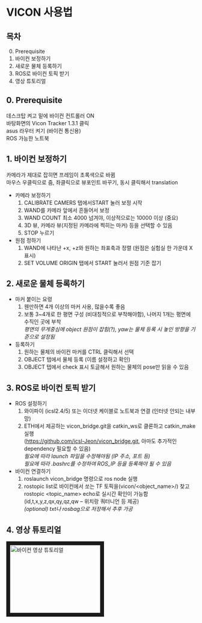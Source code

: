 # VICON 사용법

## 목차
0. Prerequisite
1. 바이컨 보정하기
2. 새로운 물체 등록하기
3. ROS로 바이컨 토픽 받기
4. 영상 튜토리얼

## 0. Prerequisite
   데스크탑 켜고 밑에 바이컨 컨트롤러 ON  
   바탕화면의 Vicon Tracker 1.3.1 클릭  
   asus 라우터 켜기 (바이컨 통신용)  
   ROS 가능한 노트북  

## 1. 바이컨 보정하기
   카메라가 제대로 잡히면 프레임이 초록색으로 바뀜  
   마우스 우클릭으로 줌, 좌클릭으로 뷰포인트 바꾸기, 동시 클릭해서 translation  
* 카메라 보정하기
  1. CALIBRATE CAMERS 탭에서START 눌러 보정 시작
  2. WAND를 카메라 앞에서 흔들어서 보정
  3. WAND COUNT 최소 4000 넘겨야,  이상적으로는 10000 이상 (중요)
  4. 3D 뷰, 카메라 뷰(지정된 카메라에 찍히는 마커) 등을 선택할 수 있음
  5. STOP 누르기
* 원점 정하기
  1. WAND에 나타난 +x, +z와 원하는 좌표축과 정렬 (원점은 실험실 한 가운데 X표시)
  2. SET VOLUME ORIGIN 탭에서 START 눌러서 원점 기준 잡기

## 2. 새로운 물체 등록하기
* 마커 붙이는 요령
  1. 웬만하면 4개 이상의 마커 사용, 많을수록 좋음  
  2. 보통 3~4개로 한 평면 구성 (비대칭적으로 부착해야함), 나머지 1개는 평면에 수직인 곳에 부착  
  *평면의 무게중심에 object 원점이 잡힘(?), yaw는 물체 등록 시 놓인 방향을 기준으로 설정됨*  
* 등록하기
  1. 원하는 물체의 바이컨 마커를 CTRL 클릭해서 선택  
  2. OBJECT 탭에서 물체 등록 (이름 설정하고 확인)  
  3. OBJECT 탭에서 check 표시 토글해서 원하는 물체의 pose만 읽을 수 있음  

## 3. ROS로 바이컨 토픽 받기
* ROS 설정하기
  1. 와이파이 (icsl2.4/5) 또는 이더넷 케이블로 노트북과 연결 (인터넷 안되는 내부망)  
  2. ETH에서 제공하는 vicon_bridge.git을 catkin_ws로 클론하고 catkin_make 실행  
  (https://github.com/icsl-Jeon/vicon_bridge.git, 아마도 추가적인 dependency 필요할 수 있음)  
   *필요에 따라 launch 파일을 수정해야됨 (IP 주소, 포트 등)*  
   *필요에 따라 .bashrc를 수정하여 ROS_IP 등을 등록해야 될 수 있음*  
* 바이컨 연결하기
  1. roslaunch vicon_bridge 명령으로 ros node 실행
  2. rostopic list로 바이컨에서 쏘는 TF 토픽을(vicon/<object_name>/) 찾고 rostopic <topic_name> echo로 실시간 확인이 가능함 (id,t,x,y,z,qx,qy,qz,qw – 위치랑 쿼터니언 등 제공)  
   *(optional) txt나 rosbag으로 저장해서 추후 가공*  

## 4. 영상 튜토리얼
<a href="http://www.youtube.com/watch?feature=player_embedded&v=YOUTUBE_VIDEO_ID_HERE
" target="_blank"><img src="http://img.youtube.com/vi/YOUTUBE_VIDEO_ID_HERE/0.jpg" 
alt="바이컨 영상 튜토리얼" width="240" height="180" border="10" /></a>

